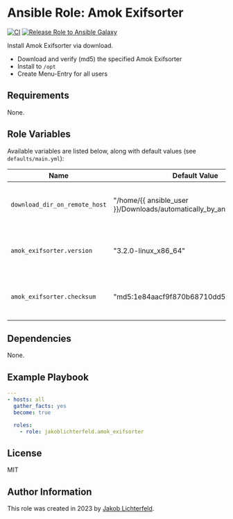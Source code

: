 # Ansible Role: Amok Exifsorter

[![CI](https://github.com/JakobLichterfeld/ansible-role-amok_exifsorter/actions/workflows/ci.yml/badge.svg?branch=main)](https://github.com/JakobLichterfeld/ansible-role-amok_exifsorter/actions/workflows/ci.yml)
[![Release Role to Ansible Galaxy](https://github.com/JakobLichterfeld/ansible-role-amok_exifsorter/actions/workflows/release_to_ansible_galaxy.yml/badge.svg?branch=main)](https://github.com/JakobLichterfeld/ansible-role-amok_exifsorter/actions/workflows/release_to_ansible_galaxy.yml)

Install Amok Exifsorter via download.

- Download and verify (md5) the specified Amok Exifsorter
- Install to `/opt`
- Create Menu-Entry for all users

## Requirements

None.

## Role Variables

Available variables are listed below, along with default values (see `defaults/main.yml`):

| Name           | Default Value   | Description                        |
| -------------- | --------------- | -----------------------------------|
| `download_dir_on_remote_host` | "/home/{{ ansible_user }}/Downloads/automatically_by_ansible_playbook" | Download Base Directory on Remote Host |
| `amok_exifsorter.version` | "3.2.0-linux_x86_64" | Amok Exifsorter Version you want to install |
| `amok_exifsorter.checksum` | "md5:1e84aacf9f870b68710dd588fed020df" | Checksum of the version to be downloaded |

## Dependencies

None.

## Example Playbook

```yaml
---
- hosts: all
  gather_facts: yes
  become: true

  roles:
    - role: jakoblichterfeld.amok_exifsorter

```

## License

MIT

## Author Information

This role was created in 2023 by [Jakob Lichterfeld](https://github.com/JakobLichterfeld).
